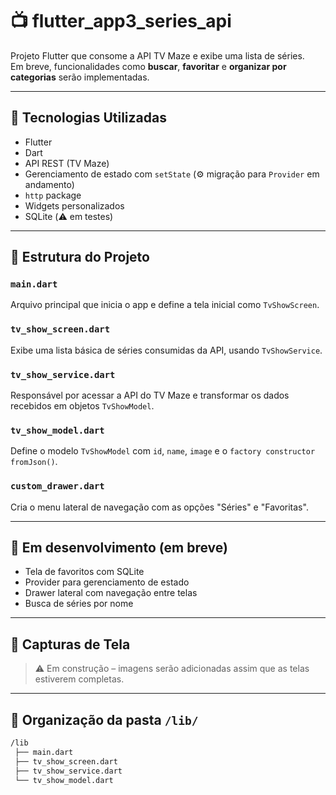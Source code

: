 # 📺 flutter_app3_series_api

Projeto Flutter que consome a API TV Maze e exibe uma lista de séries.  
Em breve, funcionalidades como **buscar**, **favoritar** e **organizar por categorias** serão implementadas.

---

## 🚀 Tecnologias Utilizadas

- Flutter
- Dart
- API REST (TV Maze)
- Gerenciamento de estado com `setState` (⚙️ migração para `Provider` em andamento)
- `http` package
- Widgets personalizados
- SQLite (⚠️ em testes)

---

## 🧱 Estrutura do Projeto

### `main.dart`
Arquivo principal que inicia o app e define a tela inicial como `TvShowScreen`.

### `tv_show_screen.dart`
Exibe uma lista básica de séries consumidas da API, usando `TvShowService`.

### `tv_show_service.dart`
Responsável por acessar a API do TV Maze e transformar os dados recebidos em objetos `TvShowModel`.

### `tv_show_model.dart`
Define o modelo `TvShowModel` com `id`, `name`, `image` e o `factory constructor` `fromJson()`.

### `custom_drawer.dart`  
  Cria o menu lateral de navegação com as opções "Séries" e "Favoritas".


---

## 🧪 Em desenvolvimento (em breve)

- Tela de favoritos com SQLite
- Provider para gerenciamento de estado
- Drawer lateral com navegação entre telas
- Busca de séries por nome

---

## 📸 Capturas de Tela

> ⚠️ Em construção – imagens serão adicionadas assim que as telas estiverem completas.

---

## 📂 Organização da pasta `/lib/`

```bash
/lib
 ├── main.dart
 ├── tv_show_screen.dart
 ├── tv_show_service.dart
 └── tv_show_model.dart
